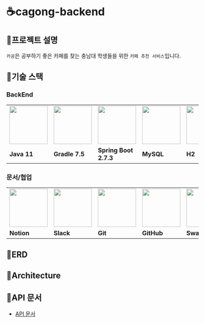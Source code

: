 # ☕cagong-backend

## 🍩프로젝트 설명

`카공`은 공부하기 좋은 카페를 찾는 충남대 학생들을 위한 `카페 추천 서비스`입니다.

## 🍰기술 스택

### **BackEnd**

<table>
  <tr>
    <td>
        <img src="https://user-images.githubusercontent.com/96678352/198080876-e5ce5f49-d86b-402b-8de4-8cfdad434730.png" width="100px" />
    </td>
    <td>
        <img src="https://user-images.githubusercontent.com/96678352/198080909-ed37e02e-b97a-4f8a-91e6-062e0bacc0e7.png" width="100px" />
    </td>
    <td>
        <img src="https://user-images.githubusercontent.com/96678352/198080944-82abae05-02e1-46f1-a45e-98879d81c73b.png" width="100px" />
    </td>
    <td>
        <img src="https://user-images.githubusercontent.com/96678352/198080979-8cbba1d3-a3d4-4478-85d3-769e5e338a59.png" width="100px" />
    </td>
    <td>
        <img src="https://user-images.githubusercontent.com/96678352/198081648-5ac7b22e-d1d8-4749-8416-441d6f1b635b.png" width="100px" />
    </td>
    <td>
        <img src="https://user-images.githubusercontent.com/96678352/198081002-c91fe028-9474-403e-84f4-fb3729f92c4d.png" width="100px" />
    </td>
    <td>  
        <img src="https://user-images.githubusercontent.com/96678352/198081027-47ff30dc-4706-413d-8dac-edd3a9947459.png" width="100px" />
    </td>
  </tr>
  <tr>
    <td><b>Java 11</b></td>
    <td><b>Gradle 7.5</b></td>
    <td><b>Spring Boot 2.7.3</b></td>
    <td><b>MySQL</b></td>
    <td><b>H2</b></td>
    <td><b>Spring Data JPA</b></td>
    <td><b>JUnit5</b></td>
  </tr>

</table>

### 문서/협업

<table>
  <tr>
    <td>
        <img src="https://user-images.githubusercontent.com/96678352/198083460-d4bc36ad-5fdd-4f3d-836c-4f65d9107c91.png" width="100px" />
    </td>
    <td>
        <img src="https://user-images.githubusercontent.com/96678352/198083528-1c2c8721-dbfe-41af-ba77-90e31379d715.png" width="100px" />
    </td>
    <td>
        <img src="https://user-images.githubusercontent.com/96678352/198083556-6a92fee2-f08b-4f82-99e3-4e8c539c782b.png" width="100px" />
    </td>
    <td>
        <img src="https://user-images.githubusercontent.com/103566826/177922794-5a47df94-fc97-4beb-a6f4-16b24e315757.png" width="100px" />
    </td>
    <td>
        <img src="https://user-images.githubusercontent.com/96678352/198080531-20012de1-9259-4d27-8db5-5b53a7600c2d.png" width="100px" />
    </td>
  </tr>
  <tr>
    <td><b>Notion</b></td>
    <td><b>Slack</b></td>
    <td><b>Git</b></td>
    <td><b>GitHub</b></td>
    <td><b>Swagger</b></td>
  </tr>
</table>

## 🍭ERD

## 🥯Architecture

## 📜API 문서
- [API 문서](https://cagong.herokuapp.com/swagger-ui/)
